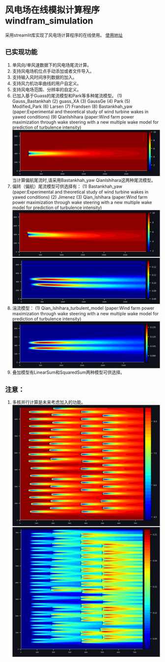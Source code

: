 # 风电场在线模拟计算程序 windfram_simulation
采用streamlit库实现了风电场计算程序的在线使用。
[使用地址](https://abestapple-windfram-simulation-app-snatpw.streamlit.app/)

## 已实现功能
1. 单风向/单风速数据下的风电场尾流计算。
2. 支持风电场机位点手动添加或者文件导入。
3. 支持输入风时间序列数据的加入。
4. 支持风力机功率曲线的用户自定义。
5. 支持风电场范围、分辨率的自定义。
6. 已加入基于Guass的尾流模型和Park等多种尾流模型。
  (1) Gauss_Bastankhah
  (2) guass_XA
  (3) GaussGe
  (4) Park
  (5) Modified_Park
  (6) Larsen
  (7) Frandsen
  (8) Bastankhah_yaw (paper:Experimental and theoretical study of wind turbine wakes in yawed conditions) 
  (9) QianIshihara (paper:Wind farm power maximization through wake steering with a new multiple wake model for prediction of turbulence intensity)
![结果](https://github.com/abestapple/windfram_simulation/blob/main/image/single_wake_velocity.png)
当计算偏航尾流时,请采用Bastankhah_yaw QianIshihara这两种尾流模型。
7. 偏转（偏航）尾流模型可供选择有：
  (1) Bastankhah_yaw (paper:Experimental and theoretical study of wind turbine wakes in yawed conditions)
  (2) Jimenez
  (3) Qian_Ishihara (paper:Wind farm power maximization through wake steering with a new multiple wake model for prediction of turbulence intensity)
![速度场结果](https://github.com/abestapple/windfram_simulation/blob/main/image/yaw_single_wake_velocity.png)
![湍流场结果](https://github.com/abestapple/windfram_simulation/blob/main/image/yaw_single_wake_ti.png)
8. 湍流模型：
  (1) Qian_Ishihara_turbulent_model (paper:Wind farm power maximization through wake steering with a new multiple wake model for prediction of turbulence intensity)
![结果](https://github.com/abestapple/windfram_simulation/blob/main/image/single_wake_ti.png)
9. 叠加模型有LinearSum和SquaredSum两种模型可供选择。
## 注意： 
1. 多核并行计算是未来考虑加入的功能。
![风场模拟结果](https://github.com/abestapple/windfram_simulation/blob/main/image/windfarm_vel.png)
![风场模拟结果](https://github.com/abestapple/windfram_simulation/blob/main/image/windfarm_ti.png)
